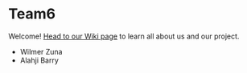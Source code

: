# Team6

Welcome! [Head to our Wiki page](https://github.com/StanfordCS194/win2023-team6/wiki) to learn all about us and our project. 

- Wilmer Zuna
- Alahji Barry